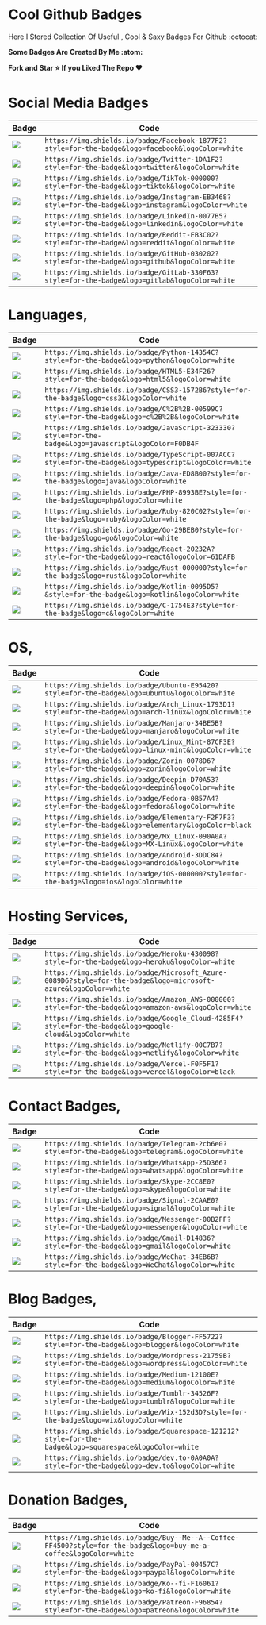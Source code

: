 # Cool Github Badges
Here I Stored Collection Of Useful , Cool & Saxy Badges For Github :octocat:

<b>Some Badges Are Created By Me :atom:</b>

<b>Fork and Star ⭐ If you Liked The Repo ♥️</b>


# Social Media Badges

| Badge                                                                                                                                       | Code |
|---------------------------------------------------------------------------------------------------------------------------------------------|------|
| <a href="#"><img src="https://img.shields.io/badge/Facebook-1877F2?style=for-the-badge&logo=facebook&logoColor=white"></a> | `https://img.shields.io/badge/Facebook-1877F2?style=for-the-badge&logo=facebook&logoColor=white` |
| <a href="#"><img src="https://img.shields.io/badge/Twitter-1DA1F2?style=for-the-badge&logo=twitter&logoColor=white"></a> | `https://img.shields.io/badge/Twitter-1DA1F2?style=for-the-badge&logo=twitter&logoColor=white` |
| <a href="#"><img src="https://img.shields.io/badge/TikTok-000000?style=for-the-badge&logo=tiktok&logoColor=white"></a> | `https://img.shields.io/badge/TikTok-000000?style=for-the-badge&logo=tiktok&logoColor=white` |
| <a href="#"><img src="https://img.shields.io/badge/Instagram-EB3468?style=for-the-badge&logo=instagram&logoColor=white"></a> | `https://img.shields.io/badge/Instagram-EB3468?style=for-the-badge&logo=instagram&logoColor=white` |
| <a href="#"><img src="https://img.shields.io/badge/LinkedIn-0077B5?style=for-the-badge&logo=linkedin&logoColor=white"></a> | `https://img.shields.io/badge/LinkedIn-0077B5?style=for-the-badge&logo=linkedin&logoColor=white` |
| <a href="#"><img src="https://img.shields.io/badge/Reddit-EB3C02?style=for-the-badge&logo=reddit&logoColor=white"></a> | `https://img.shields.io/badge/Reddit-EB3C02?style=for-the-badge&logo=reddit&logoColor=white` |
| <a href="#"><img src="https://img.shields.io/badge/GitHub-030202?style=for-the-badge&logo=github&logoColor=white"></a> | `https://img.shields.io/badge/GitHub-030202?style=for-the-badge&logo=github&logoColor=white` |
| <a href="#"><img src="https://img.shields.io/badge/GitLab-330F63?style=for-the-badge&logo=gitlab&logoColor=white"></a> | `https://img.shields.io/badge/GitLab-330F63?style=for-the-badge&logo=gitlab&logoColor=white` |


# Languages,

| Badge                                                                                                                                       | Code |
|---------------------------------------------------------------------------------------------------------------------------------------------|------|
| <a href="#"><img src="https://img.shields.io/badge/Python-14354C?style=for-the-badge&logo=python&logoColor=white"></a> | `https://img.shields.io/badge/Python-14354C?style=for-the-badge&logo=python&logoColor=white` |
| <a href="#"><img src="https://img.shields.io/badge/HTML5-E34F26?style=for-the-badge&logo=html5&logoColor=white"></a> | `https://img.shields.io/badge/HTML5-E34F26?style=for-the-badge&logo=html5&logoColor=white` |
| <a href="#"><img src="https://img.shields.io/badge/CSS3-1572B6?style=for-the-badge&logo=css3&logoColor=white"></a> | `https://img.shields.io/badge/CSS3-1572B6?style=for-the-badge&logo=css3&logoColor=white` |
| <a href="#"><img src="https://img.shields.io/badge/C%2B%2B-00599C?style=for-the-badge&logo=c%2B%2B&logoColor=white"></a> | `https://img.shields.io/badge/C%2B%2B-00599C?style=for-the-badge&logo=c%2B%2B&logoColor=white` |
| <a href="#"><img src="https://img.shields.io/badge/JavaScript-323330?style=for-the-badge&logo=javascript&logoColor=F0DB4F"></a> | `https://img.shields.io/badge/JavaScript-323330?style=for-the-badge&logo=javascript&logoColor=F0DB4F` |
| <a href="#"><img src="https://img.shields.io/badge/TypeScript-007ACC?style=for-the-badge&logo=typescript&logoColor=white"></a> | `https://img.shields.io/badge/TypeScript-007ACC?style=for-the-badge&logo=typescript&logoColor=white` |
| <a href="#"><img src="https://img.shields.io/badge/Java-ED8B00?style=for-the-badge&logo=java&logoColor=white"></a> | `https://img.shields.io/badge/Java-ED8B00?style=for-the-badge&logo=java&logoColor=white` |
| <a href="#"><img src="https://img.shields.io/badge/PHP-8993BE?style=for-the-badge&logo=php&logoColor=white"></a> | `https://img.shields.io/badge/PHP-8993BE?style=for-the-badge&logo=php&logoColor=white` |
| <a href="#"><img src="https://img.shields.io/badge/Ruby-820C02?style=for-the-badge&logo=ruby&logoColor=white"></a> | `https://img.shields.io/badge/Ruby-820C02?style=for-the-badge&logo=ruby&logoColor=white` |
| <a href="#"><img src="https://img.shields.io/badge/Go-29BEB0?style=for-the-badge&logo=go&logoColor=white"></a> | `https://img.shields.io/badge/Go-29BEB0?style=for-the-badge&logo=go&logoColor=white` |
| <a href="#"><img src="https://img.shields.io/badge/React-20232A?style=for-the-badge&logo=react&logoColor=61DAFB"></a> | `https://img.shields.io/badge/React-20232A?style=for-the-badge&logo=react&logoColor=61DAFB` |
| <a href="#"><img src="https://img.shields.io/badge/Rust-000000?style=for-the-badge&logo=rust&logoColor=white"></a> | `https://img.shields.io/badge/Rust-000000?style=for-the-badge&logo=rust&logoColor=white` |
| <a href="#"><img src="https://img.shields.io/badge/Kotlin-0095D5?&style=for-the-badge&logo=kotlin&logoColor=white"></a> | `https://img.shields.io/badge/Kotlin-0095D5?&style=for-the-badge&logo=kotlin&logoColor=white` |
| <a href="#"><img src="https://img.shields.io/badge/C-1754E3?style=for-the-badge&logo=c&logoColor=white"></a> | `https://img.shields.io/badge/C-1754E3?style=for-the-badge&logo=c&logoColor=white` |


# OS,

| Badge                                                                                                                                       | Code |
|---------------------------------------------------------------------------------------------------------------------------------------------|------|
| <a href="#"><img src="https://img.shields.io/badge/Ubuntu-E95420?style=for-the-badge&logo=ubuntu&logoColor=white"></a> | `https://img.shields.io/badge/Ubuntu-E95420?style=for-the-badge&logo=ubuntu&logoColor=white` |
| <a href="#"><img src="https://img.shields.io/badge/Arch_Linux-1793D1?style=for-the-badge&logo=arch-linux&logoColor=white"></a> | `https://img.shields.io/badge/Arch_Linux-1793D1?style=for-the-badge&logo=arch-linux&logoColor=white` |
| <a href="#"><img src="https://img.shields.io/badge/Manjaro-34BE5B?style=for-the-badge&logo=manjaro&logoColor=white"></a> | `https://img.shields.io/badge/Manjaro-34BE5B?style=for-the-badge&logo=manjaro&logoColor=white` |
| <a href="#"><img src="https://img.shields.io/badge/Linux_Mint-87CF3E?style=for-the-badge&logo=linux-mint&logoColor=white"></a> | `https://img.shields.io/badge/Linux_Mint-87CF3E?style=for-the-badge&logo=linux-mint&logoColor=white` |
| <a href="#"><img src="https://img.shields.io/badge/Zorin-0078D6?style=for-the-badge&logo=zorin&logoColor=white"></a> | `https://img.shields.io/badge/Zorin-0078D6?style=for-the-badge&logo=zorin&logoColor=white` |
| <a href="#"><img src="https://img.shields.io/badge/Deepin-D70A53?style=for-the-badge&logo=deepin&logoColor=white"></a> | `https://img.shields.io/badge/Deepin-D70A53?style=for-the-badge&logo=deepin&logoColor=white` |
| <a href="#"><img src="https://img.shields.io/badge/Fedora-0B57A4?style=for-the-badge&logo=fedora&logoColor=white"></a> | `https://img.shields.io/badge/Fedora-0B57A4?style=for-the-badge&logo=fedora&logoColor=white` |
| <a href="#"><img src="https://img.shields.io/badge/Elementary-F2F7F3?style=for-the-badge&logo=elementary&logoColor=black"></a> | `https://img.shields.io/badge/Elementary-F2F7F3?style=for-the-badge&logo=elementary&logoColor=black` |
| <a href="#"><img src="https://img.shields.io/badge/Mx_Linux-090A0A?style=for-the-badge&logo=MX-Linux&logoColor=white"></a> | `https://img.shields.io/badge/Mx_Linux-090A0A?style=for-the-badge&logo=MX-Linux&logoColor=white` |
| <a href="#"><img src="https://img.shields.io/badge/Android-3DDC84?style=for-the-badge&logo=android&logoColor=white"></a> | `https://img.shields.io/badge/Android-3DDC84?style=for-the-badge&logo=android&logoColor=white` |
| <a href="#"><img src="https://img.shields.io/badge/iOS-000000?style=for-the-badge&logo=ios&logoColor=white"></a> | `https://img.shields.io/badge/iOS-000000?style=for-the-badge&logo=ios&logoColor=white` |


# Hosting Services,

| Badge                                                                                                                                       | Code |
|---------------------------------------------------------------------------------------------------------------------------------------------|------|
| <a href="#"><img src="https://img.shields.io/badge/Heroku-430098?style=for-the-badge&logo=heroku&logoColor=white"></a> | `https://img.shields.io/badge/Heroku-430098?style=for-the-badge&logo=heroku&logoColor=white` |
| <a href="#"><img src="https://img.shields.io/badge/Microsoft_Azure-0089D6?style=for-the-badge&logo=microsoft-azure&logoColor=white"></a> | `https://img.shields.io/badge/Microsoft_Azure-0089D6?style=for-the-badge&logo=microsoft-azure&logoColor=white` |
| <a href="#"><img src="https://img.shields.io/badge/Amazon_AWS-000000?style=for-the-badge&logo=amazon-aws&logoColor=white"></a> | `https://img.shields.io/badge/Amazon_AWS-000000?style=for-the-badge&logo=amazon-aws&logoColor=white` |
| <a href="#"><img src="https://img.shields.io/badge/Google_Cloud-4285F4?style=for-the-badge&logo=google-cloud&logoColor=white"></a> | `https://img.shields.io/badge/Google_Cloud-4285F4?style=for-the-badge&logo=google-cloud&logoColor=white` |
| <a href="#"><img src="https://img.shields.io/badge/Netlify-00C7B7?style=for-the-badge&logo=netlify&logoColor=white"></a> | `https://img.shields.io/badge/Netlify-00C7B7?style=for-the-badge&logo=netlify&logoColor=white` |
| <a href="#"><img src="https://img.shields.io/badge/Vercel-F0F5F1?style=for-the-badge&logo=vercel&logoColor=black"></a> | `https://img.shields.io/badge/Vercel-F0F5F1?style=for-the-badge&logo=vercel&logoColor=black` |


# Contact Badges,

| Badge                                                                                                                                       | Code |
|---------------------------------------------------------------------------------------------------------------------------------------------|------|
| <a href="#"><img src="https://img.shields.io/badge/Telegram-2cb6e0?style=for-the-badge&logo=telegram&logoColor=white"></a> | `https://img.shields.io/badge/Telegram-2cb6e0?style=for-the-badge&logo=telegram&logoColor=white` |
| <a href="#"><img src="https://img.shields.io/badge/WhatsApp-25D366?style=for-the-badge&logo=whatsapp&logoColor=white"></a> | `https://img.shields.io/badge/WhatsApp-25D366?style=for-the-badge&logo=whatsapp&logoColor=white` |
| <a href="#"><img src="https://img.shields.io/badge/Skype-2CC8E0?style=for-the-badge&logo=skype&logoColor=white"></a> | `https://img.shields.io/badge/Skype-2CC8E0?style=for-the-badge&logo=skype&logoColor=white` |
| <a href="#"><img src="https://img.shields.io/badge/Signal-2CAAE0?style=for-the-badge&logo=signal&logoColor=white"></a> | `https://img.shields.io/badge/Signal-2CAAE0?style=for-the-badge&logo=signal&logoColor=white` |
| <a href="#"><img src="https://img.shields.io/badge/Messenger-00B2FF?style=for-the-badge&logo=messenger&logoColor=white"></a> | `https://img.shields.io/badge/Messenger-00B2FF?style=for-the-badge&logo=messenger&logoColor=white` |
| <a href="#"><img src="https://img.shields.io/badge/Gmail-D14836?style=for-the-badge&logo=gmail&logoColor=white"></a> | `https://img.shields.io/badge/Gmail-D14836?style=for-the-badge&logo=gmail&logoColor=white` |
| <a href="#"><img src="https://img.shields.io/badge/WeChat-34EB6B?style=for-the-badge&logo=WeChat&logoColor=white"></a> | `https://img.shields.io/badge/WeChat-34EB6B?style=for-the-badge&logo=WeChat&logoColor=white` |


# Blog Badges,

| Badge                                                                                                                                       | Code |
|---------------------------------------------------------------------------------------------------------------------------------------------|------|
| <a href="#"><img src="https://img.shields.io/badge/Blogger-FF5722?style=for-the-badge&logo=blogger&logoColor=white"></a> | `https://img.shields.io/badge/Blogger-FF5722?style=for-the-badge&logo=blogger&logoColor=white` |
| <a href="#"><img src="https://img.shields.io/badge/Wordpress-21759B?style=for-the-badge&logo=wordpress&logoColor=white"></a> | `https://img.shields.io/badge/Wordpress-21759B?style=for-the-badge&logo=wordpress&logoColor=white` |
| <a href="#"><img src="https://img.shields.io/badge/Medium-12100E?style=for-the-badge&logo=medium&logoColor=white"></a> | `https://img.shields.io/badge/Medium-12100E?style=for-the-badge&logo=medium&logoColor=white` |
| <a href="#"><img src="https://img.shields.io/badge/Tumblr-34526F?style=for-the-badge&logo=tumblr&logoColor=white"></a> | `https://img.shields.io/badge/Tumblr-34526F?style=for-the-badge&logo=tumblr&logoColor=white` |
| <a href="#"><img src="https://img.shields.io/badge/Wix-152d3D?style=for-the-badge&logo=wix&logoColor=white"></a> | `https://img.shields.io/badge/Wix-152d3D?style=for-the-badge&logo=wix&logoColor=white` |
| <a href="#"><img src="https://img.shields.io/badge/Squarespace-121212?style=for-the-badge&logo=squarespace&logoColor=white"></a> | `https://img.shields.io/badge/Squarespace-121212?style=for-the-badge&logo=squarespace&logoColor=white` |
| <a href="#"><img src="https://img.shields.io/badge/dev.to-0A0A0A?style=for-the-badge&logo=dev.to&logoColor=white"></a> | `https://img.shields.io/badge/dev.to-0A0A0A?style=for-the-badge&logo=dev.to&logoColor=white` |


# Donation Badges,

| Badge                                                                                                                                       | Code |
|---------------------------------------------------------------------------------------------------------------------------------------------|------|
| <a href="#"><img src="https://img.shields.io/badge/Buy--Me--A--Coffee-FF4500?style=for-the-badge&logo=buy-me-a-coffee&logoColor=white"></a> | `https://img.shields.io/badge/Buy--Me--A--Coffee-FF4500?style=for-the-badge&logo=buy-me-a-coffee&logoColor=white` |
| <a href="#"><img src="https://img.shields.io/badge/PayPal-00457C?style=for-the-badge&logo=paypal&logoColor=white"></a> | `https://img.shields.io/badge/PayPal-00457C?style=for-the-badge&logo=paypal&logoColor=white` |
| <a href="#"><img src="https://img.shields.io/badge/Ko--fi-F16061?style=for-the-badge&logo=ko-fi&logoColor=white"></a> | `https://img.shields.io/badge/Ko--fi-F16061?style=for-the-badge&logo=ko-fi&logoColor=white` |
| <a href="#"><img src="https://img.shields.io/badge/Patreon-F96854?style=for-the-badge&logo=patreon&logoColor=white"></a> | `https://img.shields.io/badge/Patreon-F96854?style=for-the-badge&logo=patreon&logoColor=white` |
